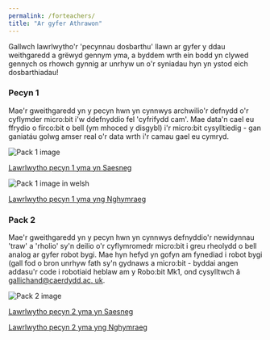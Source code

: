 ```yaml
---
permalink: /forteachers/
title: "Ar gyfer Athrawon"
---
```


Gallwch lawrlwytho'r 'pecynnau dosbarthu' llawn ar gyfer y ddau weithgaredd a grëwyd gennym yma, a byddem wrth ein bodd yn clywed gennych os rhowch gynnig ar unrhyw un o'r syniadau hyn yn ystod eich dosbarthiadau!

### Pecyn 1

Mae'r gweithgaredd yn y pecyn hwn yn cynnwys archwilio'r defnydd o'r cyflymder micro:bit i'w ddefnyddio fel 'cyfrifydd cam'. Mae data'n cael eu ffrydio o firco:bit o bell (ym mhoced y disgybl) i'r micro:bit cysylltiedig - gan ganiatáu golwg amser real o'r data wrth i'r camau gael eu cymryd.

![Pack 1 image](../assets/images/image_pack1.png)

[Lawrlwytho pecyn 1 yma yn Saesneg](../teacherpacks/ENGINmakers_TeacherPack1_English.zip)

![Pack 1 image in welsh](../assets/images/image_pack1_welsh.png)

[Lawrlwytho pecyn 1 yma yng Nghymraeg](../teacherpacks/ENGINmakers_TeacherPack1_Welsh.zip)

### Pack 2

Mae'r gweithgaredd yn y pecyn hwn yn cynnwys defnyddio'r newidynnau 'traw' a 'rholio' sy'n deilio o'r cyflymromedr micro:bit i greu rheolydd o bell analog ar gyfer robot bygi. Mae hyn hefyd yn gofyn am fynediad i robot bygi (gall fod o bron unrhyw fath sy'n gydnaws a micro:bit - byddai angen addasu'r code i robotiaid heblaw am y Robo:bit Mk1, ond cysylltwch â [gallichand@caerdydd.ac. uk](mailto:gallichand@caerdydd.ac.uk).

![Pack 2 image](../assets/images/image_pack2.png)

[Lawrlwytho pecyn 2 yma yn Saesneg](../teacherpacks/ENGINmakers_TeacherPack2_English.zip)

[Lawrlwytho pecyn 2 yma yng Nghymraeg](../teacherpacks/ENGINmakers_TeacherPack2_Welsh.zip)


